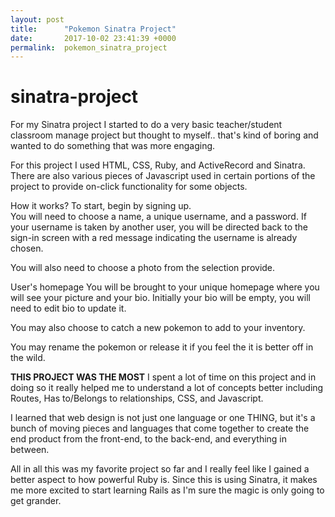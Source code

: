 ```yaml
---
layout: post
title:      "Pokemon Sinatra Project"
date:       2017-10-02 23:41:39 +0000
permalink:  pokemon_sinatra_project
---
```



# sinatra-project

For my Sinatra project I started to do a very basic teacher/student classroom manage project but thought to myself.. that's kind of boring and wanted to do something that was more engaging.

For this project I used HTML, CSS, Ruby, and ActiveRecord and Sinatra.
There are also various pieces of Javascript used in certain portions of the project to provide on-click functionality for some objects.

How it works?
To start, begin by signing up.  
You will need to choose a name, a unique username, and a password.
If your username is taken by another user, you will be directed back to the sign-in screen with a
red message indicating the username is already chosen.

You will also need to choose a photo from the selection provide.


User's homepage
You will be brought to your unique homepage where you will see your picture
and your bio.  Initially your bio will be empty, you will need to edit bio to update it.

You may also choose to catch a new pokemon to add to your inventory.

You may rename the pokemon or release it if you feel the it is better off in the wild.


**THIS PROJECT WAS THE MOST**
I spent a lot of time on this project and in doing so it really helped me to understand a lot of concepts better including Routes, Has to/Belongs to relationships, CSS, and Javascript.  

I learned that web design is not just one language or one THING, but it's a bunch of moving pieces and languages that come together to create the end product from the front-end, to the back-end, and everything in between.

All in all this was my favorite project so far and I really feel like I gained a better aspect to how powerful Ruby is.  Since this is using Sinatra, it makes me more excited to start learning Rails as I'm sure the magic is only going to get grander.


